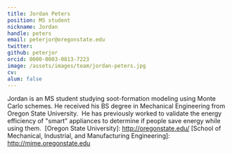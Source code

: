 ```yaml
---
title: Jordan Peters
position: MS student
nickname: Jordan
handle: peters
email: peterjor@oregonstate.edu
twitter:
github: peterjor
orcid: 0000-0003-0813-7223
image: /assets/images/team/jordan-peters.jpg
cv:
alum: false
---
```

Jordan is an MS student studying soot-formation modeling using Monte Carlo schemes. 
He received his BS degree in Mechanical Engineering from Oregon State University.
​
He has previously worked to validate the energy efficiency of "smart" appliances to determine if people save energy while using them. 
​
[Oregon State University]: http://oregonstate.edu/
[School of Mechanical, Industrial, and Manufacturing Engineering]: http://mime.oregonstate.edu
